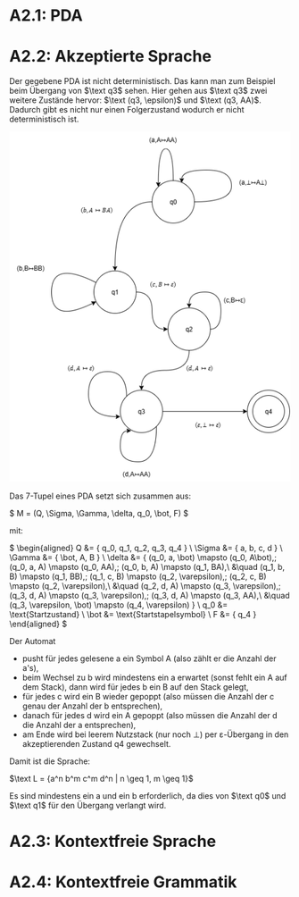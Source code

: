 # A2.1: PDA

# A2.2: Akzeptierte Sprache

Der gegebene PDA ist nicht deterministisch. Das kann man zum Beispiel beim Übergang von $\text q3$ sehen.
Hier gehen aus $\text q3$ zwei weitere Zustände hervor: $\text (q3, \epsilon)$ und $\text (q3, AA)$. Dadurch gibt es nicht nur einen Folgerzustand wodurch er nicht deterministisch ist.

![PDA](a2_2.png)

Das 7-Tupel eines PDA setzt sich zusammen aus:

$
M = (Q, \Sigma, \Gamma, \delta, q_0, \bot, F)
$

mit:

$
\begin{aligned}
Q &= \{ q_0, q_1, q_2, q_3, q_4 \} \\ 
\Sigma &= \{ a, b, c, d \} \\
\Gamma &= \{ \bot, A, B \} \\
\delta &= \{
    (q_0, a, \bot) \mapsto (q_0, A\bot),\;
    (q_0, a, A) \mapsto (q_0, AA),\;
    (q_0, b, A) \mapsto (q_1, BA),\\
    &\quad (q_1, b, B) \mapsto (q_1, BB),\;
    (q_1, c, B) \mapsto (q_2, \varepsilon),\;
    (q_2, c, B) \mapsto (q_2, \varepsilon),\\
    &\quad (q_2, d, A) \mapsto (q_3, \varepsilon),\;
    (q_3, d, A) \mapsto (q_3, \varepsilon),\;
    (q_3, d, A) \mapsto (q_3, AA),\\
    &\quad (q_3, \varepsilon, \bot) \mapsto (q_4, \varepsilon)
\} \\
q_0 &= \text{Startzustand} \\
\bot &= \text{Startstapelsymbol} \\
F &= \{ q_4 \}
\end{aligned}
$

Der Automat
- pusht für jedes gelesene a ein Symbol A (also zählt er die Anzahl der a's),
- beim Wechsel zu b wird mindestens ein a erwartet (sonst fehlt ein A auf dem Stack), dann wird für jedes b ein B auf den Stack gelegt,
- für jedes c wird ein B wieder gepoppt (also müssen die Anzahl der c genau der Anzahl der b entsprechen),
- danach für jedes d wird ein A gepoppt (also müssen die Anzahl der d die Anzahl der a entsprechen),
- am Ende wird bei leerem Nutzstack (nur noch ⊥) per ε-Übergang in den akzeptierenden Zustand q4 gewechselt.

Damit ist die Sprache:

$\text L = {a^n b^m c^m d^n | n \geq 1, m \geq 1}$

Es sind mindestens ein a und ein b erforderlich, da dies von $\text q0$ und $\text q1$ für den Übergang verlangt wird.

# A2.3: Kontextfreie Sprache

# A2.4: Kontextfreie Grammatik